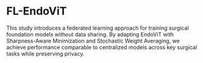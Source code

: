 # FL-EndoViT
This study introduces a federated learning approach for training surgical foundation models without data sharing. By adapting EndoViT with Sharpness-Aware Minimization and Stochastic Weight Averaging, we achieve performance comparable to centralized models across key surgical tasks while preserving privacy.
